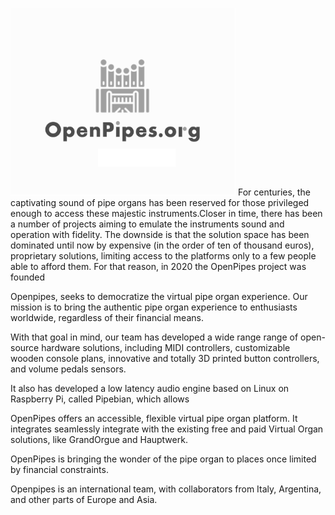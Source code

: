 ![](images/openpipes_logo.png)
For centuries, the captivating sound of pipe organs has been reserved for those privileged enough to access these majestic instruments.Closer in time, there has been a number of projects aiming to emulate the instruments sound and operation with fidelity. The downside is that the solution space has been dominated until now by expensive (in the order of ten of thousand euros), proprietary solutions, limiting access to the platforms only to a few people able to afford them. For that reason, in 2020 the OpenPipes project was founded 

Openpipes, seeks to democratize the virtual pipe organ experience. Our mission is to bring the authentic pipe organ experience to enthusiasts worldwide, regardless of their financial means.

With that goal in mind, our team has developed a wide range range of open-source hardware solutions, including MIDI controllers, customizable wooden console plans, innovative and totally 3D printed button controllers, and volume pedals sensors.

It also has developed a low latency audio engine based on Linux on Raspberry Pi, called Pipebian, which allows 

OpenPipes offers an accessible, flexible virtual pipe organ platform. It integrates seamlessly integrate with the existing free and paid Virtual Organ solutions, like GrandOrgue and Hauptwerk.

OpenPipes is bringing the wonder of the pipe organ to places once limited by financial constraints.

Openpipes is an international team, with collaborators from Italy, Argentina, and other parts of Europe and Asia.
